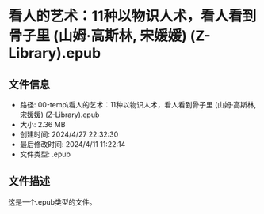 ﻿# 看人的艺术：11种以物识人术，看人看到骨子里 (山姆·高斯林, 宋媛媛) (Z-Library).epub

## 文件信息
- 路径: 00-temp\看人的艺术：11种以物识人术，看人看到骨子里 (山姆·高斯林, 宋媛媛) (Z-Library).epub
- 大小: 2.36 MB
- 创建时间: 2024/4/27 22:32:30
- 最后修改时间: 2024/4/11 11:22:14
- 文件类型: .epub

## 文件描述
这是一个.epub类型的文件。

